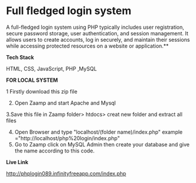 # Full fledged login system

A full-fledged login system using PHP typically includes user registration, secure password storage, user authentication, and session management. It allows users to create accounts, log in securely, and maintain their sessions while accessing protected resources on a website or application.**

**Tech Stack**


HTML, CSS, JavaScript, PHP ,MySQL

**FOR LOCAL SYSTEM**


1 Firstly download this zip file 

2. Open Zaamp and start
     Apache and Mysql
   
3.Save this file in Zaamp folder> htdocs> creat new folder and extract all files

4. Open  Browser and type "localhost/(folder name)/index.php" example ="http://localhost/php%20login/index.php"
5.  Go to Zaamp click on MySQL Admin then create your database and give the name according to this code.


**Live Link**

http://phplogin089.infinityfreeapp.com/index.php

